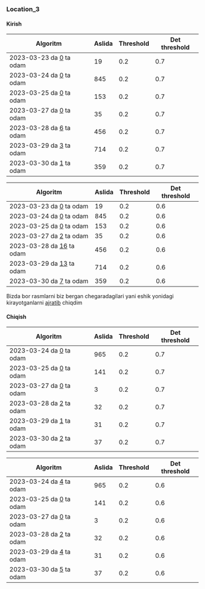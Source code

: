 ### Location_3


#### Kirish

| Algoritm                                                                                                     | Aslida | Threshold  | Det threshold  |
|--------------------------------------------------------------------------------------------------------------|--------|---|---|
| 2023-03-23 da [0](https://drive.google.com/drive/folders/11bdbgkj0l-tvRbIygw0ayeez-tm5Qtsi?ths=true) ta odam | 19     |  0.2 |  0.7 |
| 2023-03-24 da [0](https://drive.google.com/drive/folders/11bdbgkj0l-tvRbIygw0ayeez-tm5Qtsi?ths=true) ta odam | 845    | 0.2  | 0.7  |
| 2023-03-25 da [0](https://drive.google.com/drive/folders/11bdbgkj0l-tvRbIygw0ayeez-tm5Qtsi?ths=true) ta odam | 153    | 0.2  | 0.7  |
| 2023-03-27 da [0](https://drive.google.com/drive/folders/11bdbgkj0l-tvRbIygw0ayeez-tm5Qtsi?ths=true) ta odam | 35     | 0.2  | 0.7  |
| 2023-03-28 da [6](https://drive.google.com/drive/folders/11ercqd9KPZTXZ50rwSEChp66NHrFRl8Q?ths=true) ta odam | 456    | 0.2  | 0.7  |
| 2023-03-29 da [3](https://drive.google.com/drive/folders/1KfTlOncdsCSIkSTIHB4CLTUzCDuQWUXz?ths=true) ta odam | 714    | 0.2  | 0.7  |
| 2023-03-30 da [1](https://drive.google.com/drive/folders/1NdQ0-L90cUXbPwqidgvUPit6lfaUJGFD?ths=true) ta odam | 359    | 0.2  | 0.7  |


| Algoritm                                                                                                      | Aslida | Threshold  | Det threshold |
|---------------------------------------------------------------------------------------------------------------|--------|---|---------------|
| 2023-03-23 da [0](https://drive.google.com/drive/folders/11bdbgkj0l-tvRbIygw0ayeez-tm5Qtsi?ths=true) ta odam  | 19     |  0.2 | 0.6           |
| 2023-03-24 da [0](https://drive.google.com/drive/folders/11bdbgkj0l-tvRbIygw0ayeez-tm5Qtsi?ths=true) ta odam  | 845    | 0.2  | 0.6           |
| 2023-03-25 da [0](https://drive.google.com/drive/folders/11bdbgkj0l-tvRbIygw0ayeez-tm5Qtsi?ths=true) ta odam  | 153    | 0.2  | 0.6           |
| 2023-03-27 da [2](https://drive.google.com/drive/folders/1gthgCr5ulDqRnHXelEoWcDo--39WAz_A?ths=true) ta odam  | 35     | 0.2  | 0.6           |
| 2023-03-28 da [16](https://drive.google.com/drive/folders/1P6snQWElXqsC6ymXgLpbT5vz2US8g9Ea?ths=true) ta odam | 456    | 0.2  | 0.6           |
| 2023-03-29 da [13](https://drive.google.com/drive/folders/1vlRABoOB05Db8DHCY8obhFRaiG0I-yda?ths=true) ta odam | 714    | 0.2  | 0.6           |
| 2023-03-30 da [7](https://drive.google.com/drive/folders/1zyVjhjWEiUV0UXw1xRtov_h8BB4gOuS1?ths=true) ta odam  | 359    | 0.2  | 0.6           |

Bizda bor rasmlarni biz bergan chegaradagilari yani eshik yonidagi kirayotganlarni 
 [ajratib](https://drive.google.com/drive/folders/1UeEIalSuwPUlP_lusVl94MLRBOfqHbor?ths=true) chiqdim 

#### Chiqish

| Algoritm                                                                                                     | Aslida | Threshold  | Det threshold  |
|--------------------------------------------------------------------------------------------------------------|--------|---|---|
| 2023-03-24 da [0](https://drive.google.com/drive/folders/1i5LQk4qpG23Utg3TKHEz_xHTskiINNaf?ths=true) ta odam | 965    |  0.2 |  0.7 |
| 2023-03-25 da [0](https://drive.google.com/drive/folders/1i5LQk4qpG23Utg3TKHEz_xHTskiINNaf?ths=true) ta odam | 141    | 0.2  | 0.7  |
| 2023-03-27 da [0](https://drive.google.com/drive/folders/1i5LQk4qpG23Utg3TKHEz_xHTskiINNaf?ths=true) ta odam | 3      | 0.2  | 0.7  |
| 2023-03-28 da [2](https://drive.google.com/drive/folders/1f8FIwhmhkW_QrYL5pk1dhnx_f56FoBpB?ths=true) ta odam | 32     | 0.2  | 0.7  |
| 2023-03-29 da [1](https://drive.google.com/drive/folders/1fOcUKsuc3SFcEB9LgU8h7C2CTyChwslE?ths=true) ta odam | 31     | 0.2  | 0.7  |
| 2023-03-30 da [2](https://drive.google.com/drive/folders/12h6jS869aGGuhNte8_UBxQRhv5_zaK8H?ths=true) ta odam | 37     | 0.2  | 0.7  |


| Algoritm                                                                                                     | Aslida | Threshold  | Det threshold |
|--------------------------------------------------------------------------------------------------------------|--------|---|---------------|
| 2023-03-24 da [4](https://drive.google.com/drive/folders/1yLBIEzdGFh43VZI0IomAs6WZbIrQIWyh?ths=true) ta odam | 965    |  0.2 | 0.6           |
| 2023-03-25 da [0](https://drive.google.com/drive/folders/11NY6sWrX4AhiW5NuPK_d1NRO8SuG2w85?ths=true) ta odam | 141    | 0.2  | 0.6           |
| 2023-03-27 da [0](https://drive.google.com/drive/folders/11NY6sWrX4AhiW5NuPK_d1NRO8SuG2w85?ths=true) ta odam | 3      | 0.2  | 0.6           |
| 2023-03-28 da [2](https://drive.google.com/drive/folders/18NuCcnbR3FMmzVMm6Gih6-Q0rXSiohX_?ths=true) ta odam | 32     | 0.2  | 0.6           |
| 2023-03-29 da [4](https://drive.google.com/drive/folders/1HcRLR17HAusX_NLFRLdletJomOUa7cwM?ths=true) ta odam | 31     | 0.2  | 0.6           |
| 2023-03-30 da [5](https://drive.google.com/drive/folders/1_EqPLel4ZG81Ai7lejNSCkL7WwvnN4ll?ths=true) ta odam | 37     | 0.2  | 0.6           |

